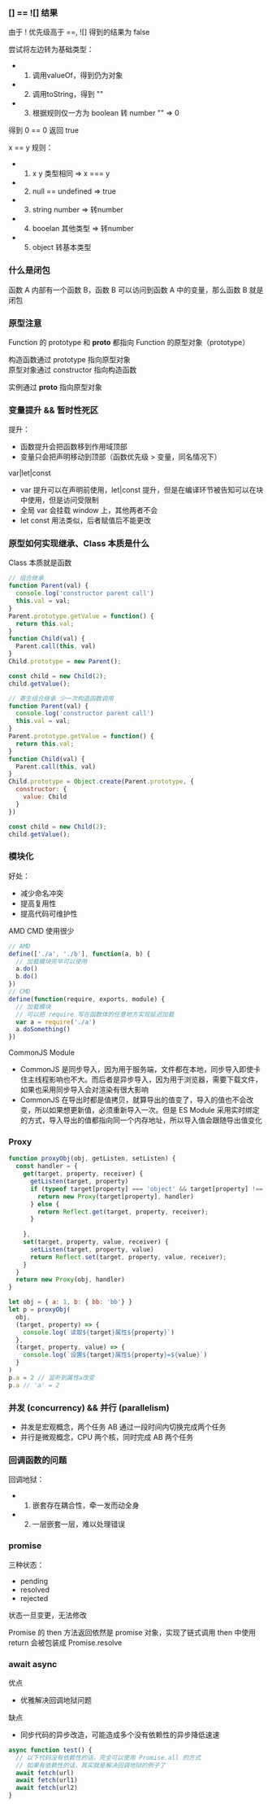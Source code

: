 
### [] == ![] 结果

由于 ! 优先级高于 ==, ![] 得到的结果为 false

尝试将左边转为基础类型：
- 1. 调用valueOf，得到仍为对象
- 2. 调用toString，得到 ""
- 3. 根据规则仅一方为 boolean 转 number  "" => 0

得到 0 == 0 返回 true

x == y 规则：
- 1. x y 类型相同 => x === y
- 2. null == undefined => true
- 3. string number => 转number
- 4. booelan 其他类型 => 转number
- 5. object 转基本类型


### 什么是闭包

函数 A 内部有一个函数 B，函数 B 可以访问到函数 A 中的变量，那么函数 B 就是闭包


### 原型注意

Function 的 prototype 和 __proto__ 都指向 Function 的原型对象（prototype）

构造函数通过 prototype 指向原型对象  
原型对象通过 constructor 指向构造函数

实例通过 __proto__ 指向原型对象


### 变量提升 && 暂时性死区

提升：  
- 函数提升会把函数移到作用域顶部
- 变量只会把声明移动到顶部（函数优先级 > 变量，同名情况下）

var|let|const
- var 提升可以在声明前使用，let|const 提升，但是在编译环节被告知可以在块中使用，但是访问受限制
- 全局 var 会挂载 window 上，其他两者不会
- let const 用法类似，后者赋值后不能更改


### 原型如何实现继承、Class 本质是什么

Class 本质就是函数

``` javascript
// 组合继承
function Parent(val) {
  console.log('constructor parent call')
  this.val = val;
}
Parent.prototype.getValue = function() {
  return this.val;
}
function Child(val) {
  Parent.call(this, val)
}
Child.prototype = new Parent();

const child = new Child(2);
child.getValue();
```

``` javascript
// 寄生组合继承 少一次构造函数调用
function Parent(val) {
  console.log('constructor parent call')
  this.val = val;
}
Parent.prototype.getValue = function() {
  return this.val;
}
function Child(val) {
  Parent.call(this, val)
}
Child.prototype = Object.create(Parent.prototype, {
  constructor: {
    value: Child
  }
})

const child = new Child(2);
child.getValue();
```


### 模块化

好处：  
- 减少命名冲突
- 提高复用性
- 提高代码可维护性

AMD CMD 使用很少
``` javascript
// AMD
define(['./a', './b'], function(a, b) {
  // 加载模块完毕可以使用
  a.do()
  b.do()
})
// CMD
define(function(require, exports, module) {
  // 加载模块
  // 可以把 require 写在函数体的任意地方实现延迟加载
  var a = require('./a')
  a.doSomething()
})
```

CommonJS Module  

- CommonJS 是同步导入，因为用于服务端，文件都在本地，同步导入即使卡住主线程影响也不大。而后者是异步导入，因为用于浏览器，需要下载文件，如果也采用同步导入会对渲染有很大影响
- CommonJS 在导出时都是值拷贝，就算导出的值变了，导入的值也不会改变，所以如果想更新值，必须重新导入一次。但是 ES Module 采用实时绑定的方式，导入导出的值都指向同一个内存地址，所以导入值会跟随导出值变化



### Proxy

``` javascript
function proxyObj(obj, getListen, setListen) {
  const handler = {
    get(target, property, receiver) {
      getListen(target, property)
      if (typeof target[property] === 'object' && target[property] !== null) {
        return new Proxy(target[property], handler)
      } else {
        return Reflect.get(target, property, receiver);
      }
      
    },
    set(target, property, value, receiver) {
      setListen(target, property, value)
      return Reflect.set(target, property, value, receiver);
    }
  }
  return new Proxy(obj, handler)
}

let obj = { a: 1, b: { bb: 'bb'} }
let p = proxyObj(
  obj,
  (target, property) => {
    console.log(`读取${target}属性${property}`)
  },
  (target, property, value) => {
    console.log(`设置${target}属性${property}=${value}`)
  }
)
p.a = 2 // 监听到属性a改变
p.a // 'a' = 2
```

### 并发 (concurrency) && 并行 (parallelism)

- 并发是宏观概念，两个任务 AB 通过一段时间内切换完成两个任务
- 并行是微观概念，CPU 两个核，同时完成 AB 两个任务


### 回调函数的问题

回调地狱：  
- 1. 嵌套存在耦合性，牵一发而动全身
- 2. 一层嵌套一层，难以处理错误


### promise

三种状态：  
- pending
- resolved
- rejected

状态一旦变更，无法修改

Promise 的 then 方法返回依然是 promise 对象，实现了链式调用
then 中使用 return 会被包装成 Promise.resolve

### await async

优点  
- 优雅解决回调地狱问题

缺点
- 同步代码的异步改造，可能造成多个没有依赖性的异步降低速速

``` javascript
async function test() {
  // 以下代码没有依赖性的话，完全可以使用 Promise.all 的方式
  // 如果有依赖性的话，其实就是解决回调地狱的例子了
  await fetch(url)
  await fetch(url1)
  await fetch(url2)
}
```


